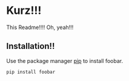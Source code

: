 # Kurz!!!

This Readme!!!! Oh, yeah!!!

## Installation!!

Use the package manager [pip](https://pip.pypa.io/en/stable/) to install foobar.

```bash
pip install foobar
```
